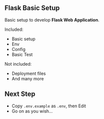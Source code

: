 ## Flask Basic Setup

Basic setup to develop __Flask Web Application__.

Included:

- Basic setup
- Env
- Config
- Basic Test

Not included:

- Deployment files
- And many more


## Next Step

- Copy `.env.example` as `.env`, then Edit
- Go on as you wish...
